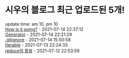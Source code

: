 # 시우의 블로그 최근 업로드된 5개!<br>

update time: am 10, pm 10<br>[How is it going?](https://velog.io/@dev_shu/How-is-it-going) - 2021-07-14 22:37:12<br>
[Generator](https://velog.io/@dev_shu/Generator) - 2021-07-14 22:21:29<br>
[.gitignore](https://velog.io/@dev_shu/.gitignore) - 2021-07-14 15:50:58<br>
[Iterable](https://velog.io/@dev_shu/Iterable) - 2021-07-13 22:24:33<br>
[reduce의 활용](https://velog.io/@dev_shu/reduce%EC%9D%98-%ED%99%9C%EC%9A%A9) - 2021-07-12 22:53:59<br>
